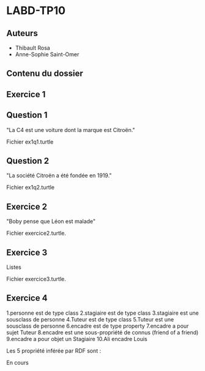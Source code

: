 # LABD-TP10


Auteurs
-------

- Thibault Rosa
- Anne-Sophie Saint-Omer


Contenu du dossier
------------------

Exercice 1
----------

Question 1
----------

"La C4 est une voiture dont la marque est Citroën."

Fichier ex1q1.turtle


Question 2
----------

"La société Citroën a été fondée en 1919."

Fichier ex1q2.turtle



Exercice 2
----------

"Boby pense que Léon est malade"


Fichier exercice2.turtle.


Exercice 3 
----------
Listes

Fichier exercice3.turtle.


Exercice 4
----------

1.personne est de type class
2.stagiaire est de type class
3.stagiaire est une sousclass de personne
4.Tuteur est de type class
5.Tuteur est une sousclass de personne
6.encadre est de type property
7.encadre a pour sujet Tuteur
8.encadre est une sous-propriété de connus (friend of a friend)
9.encadre a pour objet un Stagiaire
10.Ali encadre Louis

Les 5 propriété inférée par RDF sont :

En cours





